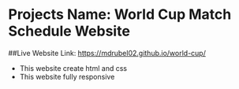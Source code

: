 # Projects Name: World Cup Match Schedule Website
##Live Website Link: https://mdrubel02.github.io/world-cup/

- This website create html and css
- This website fully responsive
